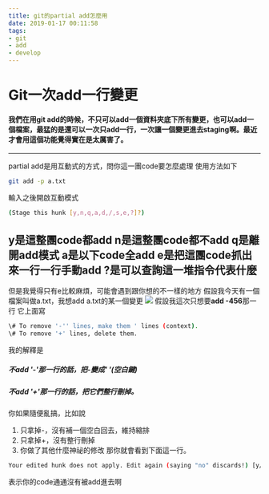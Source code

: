 ```yaml
---
title: git的partial add怎麼用
date: 2019-01-17 00:11:58
tags:
- git
- add
- develop
---
```

# Git一次add一行變更
#### 我們在用git add的時候，不只可以add一個資料夾底下所有變更，也可以add一個檔案，最猛的是還可以一次只add一行，一次讓一個變更進去staging啊。最近才會用這個功能覺得實在是太厲害了。
---
partial add是用互動式的方式，問你這一團code要怎麼處理
使用方法如下
```sh
git add -p a.txt
```
輸入之後開啟互動模式
```sh
(Stage this hunk [y,n,q,a,d,/,s,e,?]?)
```
y是這整團code都add
n是這整團code都不add
q是離開add模式
a是以下code全add
**e是把這團code抓出來一行一行手動add**
?是可以查詢這一堆指令代表什麼
---
但是我覺得只有e比較麻煩，可能會遇到跟你想的不一樣的地方
假設我今天有一個檔案叫做a.txt，我想add a.txt的某一個變更
![](https://imgur.com/9xkhynN.jpg)
假設我這次只想要**add -456**那一行
它上面寫
```sh
\# To remove '-'' lines, make them ' lines (context).
\# To remove '+' lines, delete them.
```
我的解釋是
##### 不add '-'那一行的話，把-變成' '(空白鍵)
##### 不add '+'那一行的話，把它們整行刪掉。
你如果隨便亂搞，比如說
1. 只拿掉-，沒有補一個空白回去，維持縮排
2. 只拿掉+，沒有整行刪掉
3. 你做了其他什麼神祕的修改
那你就會看到下面這一行。
```sh
Your edited hunk does not apply. Edit again (saying "no" discards!) [y/n]?
```
表示你的code通通沒有被add進去啊
